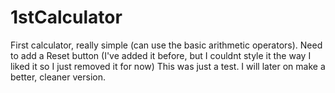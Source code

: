 # 1stCalculator
First calculator, really simple (can use the basic arithmetic operators). Need to add a Reset button (I've added it before, but I couldnt style it the way I liked it
so I just removed it for now)
This was just a test. I will later on make a better, cleaner version. 
